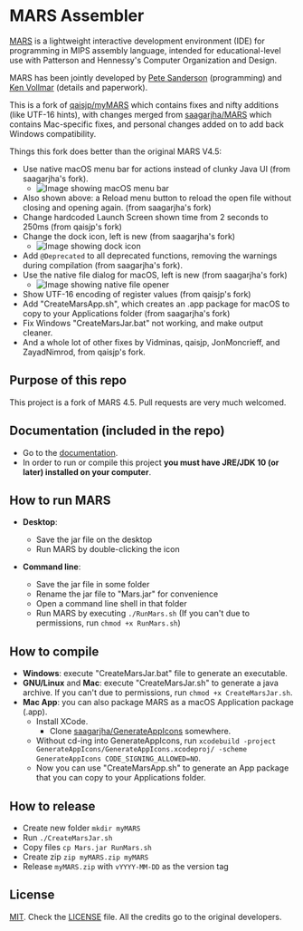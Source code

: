 # MARS Assembler

[MARS][1] is a lightweight interactive development environment (IDE) for programming in MIPS assembly language, intended for educational-level use with Patterson and Hennessy's Computer Organization and Design.

MARS has been jointly developed by [Pete Sanderson][4] (programming) and [Ken Vollmar][5] (details and paperwork).

This is a fork of [qaisjp/myMARS](https://github.com/qaisjp/myMARS) which contains fixes and nifty additions (like UTF-16 hints), with changes merged from [saagarjha/MARS](https://github.com/saagarjha/MARS) which contains Mac-specific fixes, and personal changes added on to add back Windows compatibility.

Things this fork does better than the original MARS V4.5:

- Use native macOS menu bar for actions instead of clunky Java UI (from saagarjha's fork).
  - ![Image showing macOS menu bar](https://i.imgur.com/nRV9XgN.png)
- Also shown above: a Reload menu button to reload the open file without closing and opening again. (from saagarjha's fork)
- Change hardcoded Launch Screen shown time from 2 seconds to 250ms (from qaisjp's fork)
- Change the dock icon, left is new (from saagarjha's fork)
  - ![Image showing dock icon](https://i.imgur.com/SftSNZR.png)
- Add `@Deprecated` to all deprecated functions, removing the warnings during compilation (from saagarjha's fork).
- Use the native file dialog for macOS, left is new (from saagarjha's fork)
  - ![Image showing native file opener](https://i.imgur.com/xdwFFId.png)
- Show UTF-16 encoding of register values (from qaisjp's fork)
- Add "CreateMarsApp.sh", which creates an .app package for macOS to copy to your Applications folder (from saagarjha's fork)
- Fix Windows "CreateMarsJar.bat" not working, and make output cleaner.
- And a whole lot of other fixes by Vidminas, qaisjp, JonMoncrieff, and ZayadNimrod, from qaisjp's fork.

## Purpose of this repo

This project is a fork of MARS 4.5. Pull requests are very much welcomed.

## Documentation (included in the repo)

 - Go to the [documentation][7].
 - In order to run or compile this project **you must have JRE/JDK 10 (or later) installed on your computer**.

## How to run MARS

- **Desktop**:
  - Save the jar file on the desktop
  - Run MARS by double-clicking the icon

- **Command line**:
  - Save the jar file in some folder
  - Rename the jar file to "Mars.jar" for convenience
  - Open a command line shell in that folder
  - Run MARS by executing `./RunMars.sh` (If you can't due to permissions, run `chmod +x RunMars.sh`)

## How to compile

- **Windows**: execute "CreateMarsJar.bat" file to generate an executable.
- **GNU/Linux** and **Mac**: execute "CreateMarsJar.sh" to generate a java archive. If you can't due to permissions, run `chmod +x CreateMarsJar.sh`.
- **Mac App**: you can also package MARS as a macOS Application package (.app).
  - Install XCode.
    - Clone [saagarjha/GenerateAppIcons](https://github.com/saagarjha/GenerateAppIcons) somewhere.
  - Without cd-ing into GenerateAppIcons, run `xcodebuild -project GenerateAppIcons/GenerateAppIcons.xcodeproj/ -scheme GenerateAppIcons CODE_SIGNING_ALLOWED=NO`.
  - Now you can use "CreateMarsApp.sh" to generate an App package that you can copy to your Applications folder.

## How to release

- Create new folder `mkdir myMARS`
- Run `./CreateMarsJar.sh`
- Copy files `cp Mars.jar RunMars.sh`
- Create zip `zip myMARS.zip myMARS`
- Release `myMARS.zip` with `vYYYY-MM-DD` as the version tag

## License
[MIT][2]. Check the [LICENSE][3] file. All the credits go to the original developers.

  [1]: http://courses.missouristate.edu/KenVollmar/MARS/index.htm
  [2]: http://www.opensource.org/licenses/mit-license.html
  [3]: https://github.com/adolphenom/MARS_Assembler/blob/master/LICENSE
  [4]: http://faculty.otterbein.edu/PSanderson/
  [5]: http://courses.missouristate.edu/KenVollmar/
  [6]: http://courses.missouristate.edu/KenVollmar/MARS/download.htm
  [7]: http://courses.missouristate.edu/KenVollmar/MARS/Help/MarsHelpIntro.html
